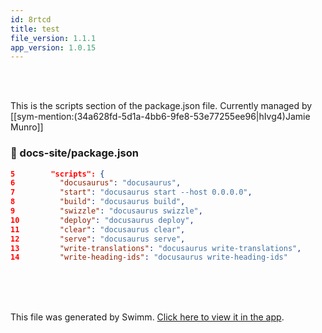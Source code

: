 ```yaml
---
id: 8rtcd
title: test
file_version: 1.1.1
app_version: 1.0.15
---
```


<br/>

<br/>

This is the scripts section of the package.json file. Currently managed by [[sym-mention:(34a628fd-5d1a-4bb6-9fe8-53e77255ee96|hIvg4)Jamie Munro]]
<!-- NOTE-swimm-snippet: the lines below link your snippet to Swimm -->
### 📄 docs-site/package.json
```json
5        "scripts": {
6          "docusaurus": "docusaurus",
7          "start": "docusaurus start --host 0.0.0.0",
8          "build": "docusaurus build",
9          "swizzle": "docusaurus swizzle",
10         "deploy": "docusaurus deploy",
11         "clear": "docusaurus clear",
12         "serve": "docusaurus serve",
13         "write-translations": "docusaurus write-translations",
14         "write-heading-ids": "docusaurus write-heading-ids"
```

<br/>

<br/>

<br/>

This file was generated by Swimm. [Click here to view it in the app](https://app.swimm.io/repos/Z2l0aHViJTNBJTNBZG9jdXNhdXJ1cyUzQSUzQUppcm9z/docs/8rtcd).
